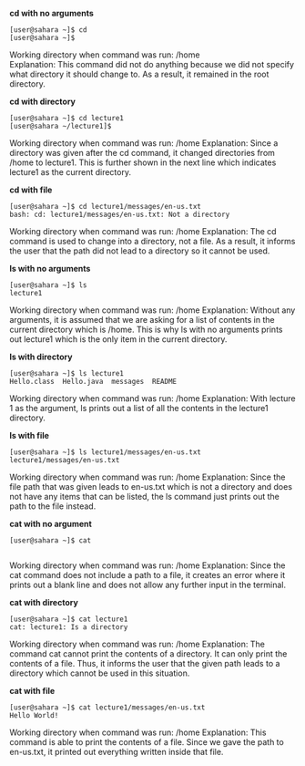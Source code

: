 **cd with no arguments**
```
[user@sahara ~]$ cd
[user@sahara ~]$ 
```
Working directory when command was run: /home  
Explanation: This command did not do anything because we did not specify what directory it should change to. As a result, it remained in the root directory.

**cd with directory**
```
[user@sahara ~]$ cd lecture1
[user@sahara ~/lecture1]$
```
Working directory when command was run: /home
Explanation: Since a directory was given after the cd command, it changed directories from /home to lecture1. This is further shown in the next line which indicates lecture1 as the current directory.

**cd with file**
```
[user@sahara ~]$ cd lecture1/messages/en-us.txt
bash: cd: lecture1/messages/en-us.txt: Not a directory
```
Working directory when command was run: /home
Explanation: The cd command is used to change into a directory, not a file. As a result, it informs the user that the path did not lead to a directory so it cannot be used.


**ls with no arguments**
```
[user@sahara ~]$ ls
lecture1
```
Working directory when command was run: /home
Explanation: Without any arguments, it is assumed that we are asking for a list of contents in the current directory which is /home. This is why ls with no arguments prints out lecture1 which is the only item in the current directory.

**ls with directory**
```
[user@sahara ~]$ ls lecture1
Hello.class  Hello.java  messages  README
```
Working directory when command was run: /home
Explanation: With lecture 1 as the argument, ls prints out a list of all the contents in the lecture1 directory.  

**ls with file**
```
[user@sahara ~]$ ls lecture1/messages/en-us.txt
lecture1/messages/en-us.txt
```
Working directory when command was run: /home
Explanation: Since the file path that was given leads to en-us.txt which is not a directory and does not have any items that can be listed, the ls command just prints out the path to the file instead.

**cat with no argument**
```
[user@sahara ~]$ cat


```
Working directory when command was run: /home
Explanation: Since the cat command does not include a path to a file, it creates an error where it prints out a blank line and does not allow any further input in the terminal.

**cat with directory**
```
[user@sahara ~]$ cat lecture1
cat: lecture1: Is a directory
```
Working directory when command was run: /home
Explanation: The command cat cannot print the contents of a directory. It can only print the contents of a file. Thus, it informs the user that the given path leads to a directory which cannot be used in this situation.

**cat with file**
```
[user@sahara ~]$ cat lecture1/messages/en-us.txt
Hello World!
```
Working directory when command was run: /home
Explanation: This command is able to print the contents of a file. Since we gave the path to en-us.txt, it printed out everything written inside that file.



